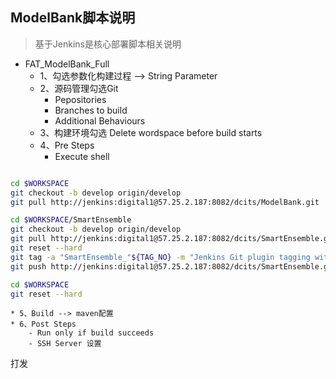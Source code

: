 ## ModelBank脚本说明
> 基于Jenkins是核心部署脚本相关说明

- FAT_ModelBank_Full
    * 1、勾选参数化构建过程 --> String Parameter
    * 2、源码管理勾选Git
        - Pepositories
        - Branches to build
        - Additional Behaviours
    * 3、构建环境勾选 Delete wordspace before build starts
    * 4、Pre Steps
        - Execute shell
````bash

cd $WORKSPACE
git checkout -b develop origin/develop
git pull http://jenkins:digital1@57.25.2.187:8082/dcits/ModelBank.git

cd $WORKSPACE/SmartEnsemble
git checkout -b develop origin/develop
git pull http://jenkins:digital1@57.25.2.187:8082/dcits/SmartEnsemble.git
git reset --hard
git tag -a "SmartEnsemble_"${TAG_NO} -m "Jenkins Git plugin tagging with SmartEnsemble"
git push http://jenkins:digital1@57.25.2.187:8082/dcits/SmartEnsemble.git "SmartEnsemble_"${TAG_NO}

cd $WORKSPACE
git reset --hard

````

    * 5、Build --> maven配置
    * 6、Post Steps
        - Run only if build succeeds
        - SSH Server 设置
打发